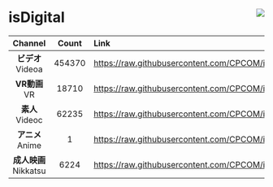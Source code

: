 # isDigital <img align="right" src="https://img.shields.io/github/last-commit/CPCOM/isDigital"/>  
  
| Channel | Count | Link |  
| :-----: | :---: | :--- |  
|**ビデオ**<br />Videoa | 454370 | https://raw.githubusercontent.com/CPCOM/isDigital/main/Videoa.txt |  
|**VR動画**<br />VR | 18710 | https://raw.githubusercontent.com/CPCOM/isDigital/main/VR.txt |  
|**素人**<br />Videoc | 62235 | https://raw.githubusercontent.com/CPCOM/isDigital/main/Videoc.txt |  
|**アニメ**<br />Anime | 1 | https://raw.githubusercontent.com/CPCOM/isDigital/main/Anime.txt |  
|**成人映画**<br />Nikkatsu | 6224 | https://raw.githubusercontent.com/CPCOM/isDigital/main/Nikkatsu.txt |  